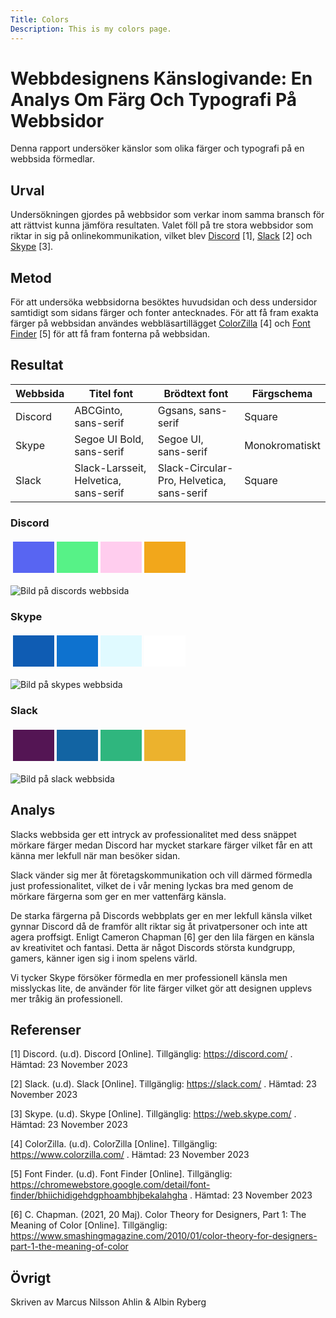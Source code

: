 ```yaml
---
Title: Colors
Description: This is my colors page.
---
```


Webbdesignens Känslogivande: En Analys Om Färg Och Typografi På Webbsidor 
=======================

Denna rapport undersöker känslor som olika färger och typografi på en webbsida förmedlar.

Urval
-----------------------

Undersökningen gjordes på webbsidor som verkar inom samma bransch för att rättvist kunna jämföra resultaten. Valet föll på tre stora webbsidor som riktar in sig på onlinekommunikation, vilket blev <a href="https://discord.com">Discord</a> [1], <a href="https://slack.com/">Slack</a> [2] och <a href="https://web.skype.com/">Skype</a> [3].


Metod
-----------------------
För att undersöka webbsidorna besöktes huvudsidan och dess undersidor samtidigt som sidans färger och fonter antecknades.
För att få fram exakta färger på webbsidan användes webbläsartillägget <a href="https://www.colorzilla.com/">ColorZilla</a> [4] och <a href="https://chromewebstore.google.com/detail/font-finder/bhiichidigehdgphoambhjbekalahgha">Font Finder</a> [5] för att få fram fonterna på webbsidan. 
    
Resultat
-----------------------

| Webbsida | Titel font                            | Brödtext font                             | Färgschema     |
|----------|---------------------------------------|-------------------------------------------|----------------|
| Discord  | ABCGinto, sans-serif                  | Ggsans, sans-serif                        | Square         | 
| Skype    | Segoe UI Bold, sans-serif             | Segoe UI, sans-serif                      | Monokromatiskt | 
| Slack    | Slack-Larsseit, Helvetica, sans-serif | Slack-Circular-Pro, Helvetica, sans-serif | Square         |

<h3>Discord</h3>
<table style="border-spacing: 4px; border-collapse: separate">
    <tr>
        <td style="height: 50px; width: 50px; background-color: #5865F2">
        <td style="height: 50px; width: 50px; background-color: #57F287">
        <td style="height: 50px; width: 50px; background-color: #FFCDEE">
        <td style="height: 50px; width: 50px; background-color: #F2A71B">
    </tr>
</table>
<img src="%assets_url%/img/discord.png" alt="Bild på discords webbsida" style="max-width: 100%;"></img>

<h3>Skype</h3>
<table style="border-spacing: 4px; border-collapse: separate">
    <tr>
        <td style="height: 50px; width: 50px; background-color: #0F5CB3">
        <td style="height: 50px; width: 50px; background-color: #0E72CF">
        <td style="height: 50px; width: 50px; background-color: #E0FAFF">
        <td style="height: 50px; width: 50px; background-color: #FFFFFF">
    </tr>
</table>
<img src="%assets_url%/img/skype.png" alt="Bild på skypes webbsida" style="max-width: 100%;"></img>

<h3>Slack</h3>
<table style="border-spacing: 4px; border-collapse: separate">
    <tr>
        <td style="height: 50px; width: 50px; background-color: #541554">
        <td style="height: 50px; width: 50px; background-color: #1264A3">
        <td style="height: 50px; width: 50px; background-color: #2FB67E">
        <td style="height: 50px; width: 50px; background-color: #ECB22D">
    </tr>
</table>
<img src="%assets_url%/img/slack.png" alt="Bild på slack webbsida" style="max-width: 100%;"></img>

Analys
-----------------------

Slacks webbsida ger ett intryck av professionalitet med dess snäppet mörkare färger medan Discord har mycket starkare färger vilket får en att känna mer lekfull när man besöker sidan.

Slack vänder sig mer åt företagskommunikation och vill därmed förmedla just professionalitet, vilket de i vår mening lyckas bra med genom de mörkare färgerna som ger en mer vattenfärg känsla. 

De starka färgerna på Discords webbplats ger en mer lekfull känsla vilket gynnar Discord då de framför allt riktar sig åt privatpersoner och inte att agera proffsigt. 
Enligt Cameron Chapman [6] ger den lila färgen en känsla av kreativitet och fantasi. Detta är något Discords största kundgrupp, gamers, känner igen sig i inom spelens värld. 

Vi tycker Skype försöker förmedla en mer professionell känsla men misslyckas lite, de använder för lite färger vilket gör att designen upplevs mer tråkig än professionell. 



Referenser
-----------------------
[1] Discord. (u.d). Discord [Online]. Tillgänglig:
https://discord.com/ . Hämtad: 23 November 2023

[2] Slack. (u.d). Slack [Online]. Tillgänglig:
https://slack.com/ . Hämtad: 23 November 2023

[3] Skype. (u.d). Skype [Online]. Tillgänglig:
https://web.skype.com/ . Hämtad: 23 November 2023

[4] ColorZilla. (u.d). ColorZilla [Online]. Tillgänglig:
https://www.colorzilla.com/ . Hämtad: 23 November 2023

[5] Font Finder. (u.d). Font Finder [Online]. Tillgänglig:
https://chromewebstore.google.com/detail/font-finder/bhiichidigehdgphoambhjbekalahgha . Hämtad: 23 November 2023


[6] C. Chapman. (2021, 20 Maj). Color Theory for Designers, Part 1: The Meaning of Color [Online]. Tillgänglig:
https://www.smashingmagazine.com/2010/01/color-theory-for-designers-part-1-the-meaning-of-color

Övrigt
-----------------------

Skriven av Marcus Nilsson Ahlin & Albin Ryberg